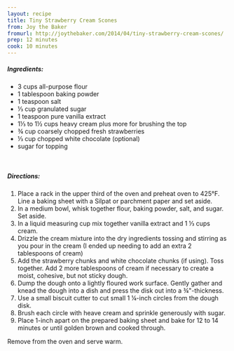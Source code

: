 ```yaml
---
layout: recipe
title: Tiny Strawberry Cream Scones
from: Joy the Baker
fromurl: http://joythebaker.com/2014/04/tiny-strawberry-cream-scones/
prep: 12 minutes
cook: 10 minutes
---
```


##### Ingredients:

* 3 cups all-purpose flour
* 1 tablespoon baking powder
* 1 teaspoon salt
* ⅓ cup granulated sugar
* 1 teaspoon pure vanilla extract
* 1⅓ to 1½ cups heavy cream plus more for brushing the top
* ¾ cup coarsely chopped fresh strawberries
* ⅓ cup chopped white chocolate (optional)
* sugar for topping

<br>

##### Directions:

1. Place a rack in the upper third of the oven and preheat oven to 425°F. Line a baking sheet with a Silpat or parchment paper and set aside.
2. In a medium bowl, whisk together flour, baking powder, salt, and sugar.  Set aside.
3. In a liquid measuring cup mix together vanilla extract and 1 ⅓ cups cream. 
4. Drizzle the cream mixture into the dry ingredients tossing and stirring as you pour in the cream (I ended up needing to add an extra 2 tablespoons of cream)
5. Add the strawberry chunks and white chocolate chunks (if using). Toss together. Add 2 more tablespoons of cream if necessary to create a moist, cohesive, but not sticky dough.
6. Dump the dough onto a lightly floured work surface.  Gently gather and knead the dough into a dish and press the disk out into a ¾"-thickness.
7. Use a small biscuit cutter to cut small 1 ¼-inch circles from the dough disk.  
8. Brush each circle with heave cream and sprinkle generously with sugar.
9. Place 1-inch apart on the prepared baking sheet and bake for 12 to 14 minutes or until golden brown and cooked through.

Remove from the oven and serve warm.  
